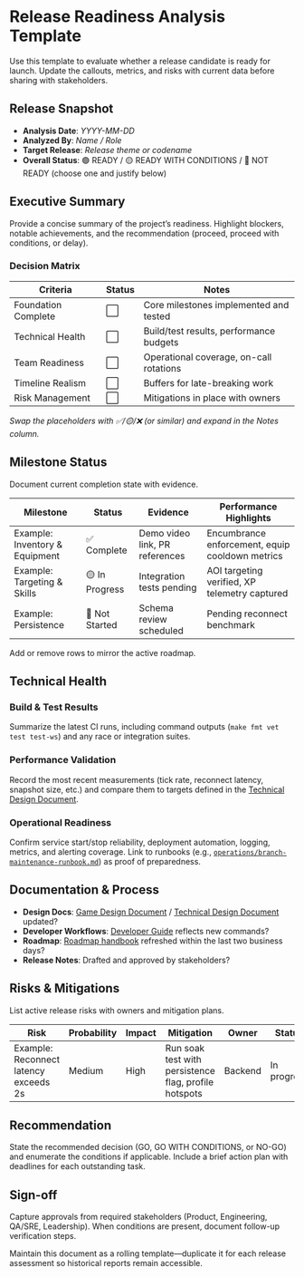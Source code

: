 # Release Readiness Analysis Template

Use this template to evaluate whether a release candidate is ready for launch. Update the callouts, metrics, and risks with current data before sharing with stakeholders.

## Release Snapshot
- **Analysis Date**: _YYYY-MM-DD_
- **Analyzed By**: _Name / Role_
- **Target Release**: _Release theme or codename_
- **Overall Status**: 🟢 READY / 🟡 READY WITH CONDITIONS / 🔴 NOT READY (choose one and justify below)

## Executive Summary
Provide a concise summary of the project’s readiness. Highlight blockers, notable achievements, and the recommendation (proceed, proceed with conditions, or delay).

### Decision Matrix
| Criteria | Status | Notes |
|----------|--------|-------|
| Foundation Complete | ⬜️ | Core milestones implemented and tested |
| Technical Health | ⬜️ | Build/test results, performance budgets |
| Team Readiness | ⬜️ | Operational coverage, on-call rotations |
| Timeline Realism | ⬜️ | Buffers for late-breaking work |
| Risk Management | ⬜️ | Mitigations in place with owners |

_Swap the placeholders with ✅/🟡/❌ (or similar) and expand in the Notes column._

## Milestone Status
Document current completion state with evidence.

| Milestone | Status | Evidence | Performance Highlights |
|-----------|--------|----------|------------------------|
| Example: Inventory & Equipment | ✅ Complete | Demo video link, PR references | Encumbrance enforcement, equip cooldown metrics |
| Example: Targeting & Skills | 🟡 In Progress | Integration tests pending | AOI targeting verified, XP telemetry captured |
| Example: Persistence | 🔴 Not Started | Schema review scheduled | Pending reconnect benchmark |

Add or remove rows to mirror the active roadmap.

## Technical Health
### Build & Test Results
Summarize the latest CI runs, including command outputs (`make fmt vet test test-ws`) and any race or integration suites.

### Performance Validation
Record the most recent measurements (tick rate, reconnect latency, snapshot size, etc.) and compare them to targets defined in the [Technical Design Document](../../architecture/technical-design-document.md).

### Operational Readiness
Confirm service start/stop reliability, deployment automation, logging, metrics, and alerting coverage. Link to runbooks (e.g., [`operations/branch-maintenance-runbook.md`](../../operations/branch-maintenance-runbook.md)) as proof of preparedness.

## Documentation & Process
- **Design Docs**: [Game Design Document](../../product/vision/game-design-document.md) / [Technical Design Document](../../architecture/technical-design-document.md) updated?
- **Developer Workflows**: [Developer Guide](../../development/developer-guide.md) reflects new commands?
- **Roadmap**: [Roadmap handbook](../roadmap/roadmap.md) refreshed within the last two business days?
- **Release Notes**: Drafted and approved by stakeholders?

## Risks & Mitigations
List active release risks with owners and mitigation plans.

| Risk | Probability | Impact | Mitigation | Owner | Status |
|------|-------------|--------|------------|-------|--------|
| Example: Reconnect latency exceeds 2s | Medium | High | Run soak test with persistence flag, profile hotspots | Backend | In progress |

## Recommendation
State the recommended decision (GO, GO WITH CONDITIONS, or NO-GO) and enumerate the conditions if applicable. Include a brief action plan with deadlines for each outstanding task.

## Sign-off
Capture approvals from required stakeholders (Product, Engineering, QA/SRE, Leadership). When conditions are present, document follow-up verification steps.

Maintain this document as a rolling template—duplicate it for each release assessment so historical reports remain accessible.
